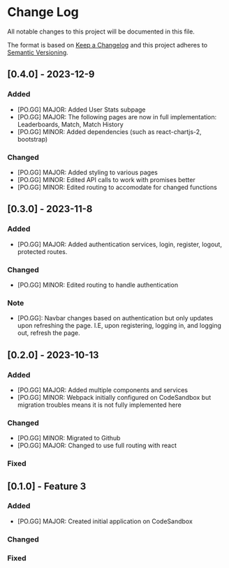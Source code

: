 
# Change Log
All notable changes to this project will be documented in this file.
 
The format is based on [Keep a Changelog](http://keepachangelog.com/)
and this project adheres to [Semantic Versioning](http://semver.org/).

## [0.4.0] - 2023-12-9
### Added
- [PO.GG] MAJOR: Added User Stats subpage
- [PO.GG] MAJOR: The following pages are now in full implementation: Leaderboards, Match, Match History
- [PO.GG] MINOR: Added dependencies (such as react-chartjs-2, bootstrap)


### Changed
- [PO.GG] MAJOR: Added styling to various pages
- [PO.GG] MINOR: Edited API calls to work with promises better
- [PO.GG] MINOR: Edited routing to accomodate for changed functions





## [0.3.0] - 2023-11-8

### Added
- [PO.GG] MAJOR: Added authentication services, login, register, logout, protected routes.

### Changed
- [PO.GG] MINOR: Edited routing to handle authentication

### Note
- [PO.GG]: Navbar changes based on authentication but only updates upon refreshing the page. I.E, upon registering, logging in, and logging out, refresh the page. 


## [0.2.0] - 2023-10-13
 
### Added
- [PO.GG] MAJOR: Added multiple components and services
- [PO.GG] MINOR: Webpack initially configured on CodeSandbox but migration troubles means it is not fully implemented here 
   
### Changed
- [PO.GG] MINOR: Migrated to Github
- [PO.GG] MAJOR: Changed to use full routing with react
 
### Fixed
 
## [0.1.0] - Feature 3
 
### Added
- [PO.GG] MAJOR: Created initial application on CodeSandbox
   
### Changed
 
### Fixed
 
